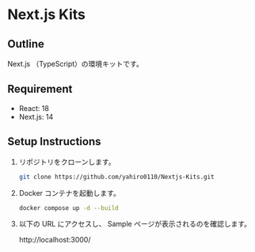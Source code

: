 # Next.js Kits

## Outline

Next.js （TypeScript）の環境キットです。

## Requirement

-   React: 18
-   Next.js: 14

## Setup Instructions

1.  リポジトリをクローンします。

    ```bash
    git clone https://github.com/yahiro0110/Nextjs-Kits.git
    ```

2.  Docker コンテナを起動します。

    ```bash
    docker compose up -d --build
    ```

3.  以下の URL にアクセスし、 Sample ページが表示されるのを確認します。

    http://localhost:3000/
